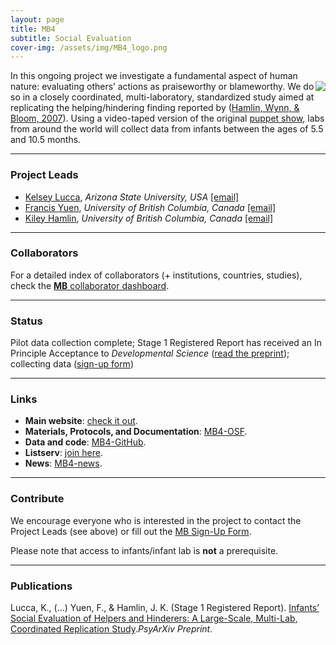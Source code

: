 ```yaml
---
layout: page
title: MB4
subtitle: Social Evaluation
cover-img: /assets/img/MB4_logo.png
---
```


<!--
To-do:
- replace image placeholders.
- add collaborators map.
- publication/news release?
- Short description of the study (justification, methods, results WITH images/plots)
-->

In this ongoing project we investigate a fundamental aspect of human nature: evaluating others’ actions as praiseworthy or blameworthy. <img style="float: right;" src="/assets/img/mb4_site_300px.png"> We do so in a closely coordinated, multi-laboratory, standardized study aimed at replicating the helping/hindering finding reported by ([Hamlin, Wynn, & Bloom, 2007](https://www.nature.com/articles/nature06288)). Using a video-taped version of the original [puppet show](https://www.youtube.com/watch?v=anCaGBsBOxM), labs from around the world will collect data from infants between the ages of 5.5 and 10.5 months.


***
### Project Leads
* [Kelsey Lucca](https://isearch.asu.edu/profile/3521043), *Arizona State University, USA* [[email]](mailto:kelsey.lucca@asu.edu)
* [Francis Yuen](https://cic.psych.ubc.ca/), *University of British Columbia, Canada* [[email]](mailto:francis.yuen@psych.ubc.ca)
* [Kiley Hamlin](https://psych.ubc.ca/profile/kiley-hamlin/), *University of British Columbia, Canada* [[email]](mailto:kiley.hamlin@psych.ubc.ca)


***
### Collaborators
For a detailed index of collaborators (+ institutions, countries, studies), check the [**MB** collaborator dashboard](https://manybabies.shinyapps.io/shiny_mb_map/).


***
### Status
Pilot data collection complete; Stage 1 Registered Report has received an In Principle Acceptance to *Developmental Science* ([read the preprint](https://psyarxiv.com/qhxkm)); collecting data ([sign-up form](https://docs.google.com/forms/d/e/1FAIpQLScUicLDQnkKpFa1UdKL8wrPY-qdq3PfY6NbrlkLXHhK_WK2yg/viewform))


***
### Links
* **Main website**: [check it out](https://sites.google.com/view/manybabies4/home).
* **Materials, Protocols, and Documentation**: [MB4-OSF](https://osf.io/xe2pj/).
* **Data and code**: [MB4-GitHub](https://github.com/manybabies/mb4-analysis).
* **Listserv**: [join here](https://mailman.stanford.edu/mailman/listinfo/manybabies4).
* **News**: [MB4-news]({{site.baseurl}}/tags/#MB4).


***
### Contribute
We encourage everyone who is interested in the project to contact the Project Leads (see above) or fill out the [MB Sign-Up Form]({{site.baseurl}}/get_involved/).

Please note that access to infants/infant lab is **not** a prerequisite.


***
### Publications
Lucca, K., (...) Yuen, F., & Hamlin, J. K. (Stage 1 Registered Report). [Infants’ Social Evaluation of Helpers and Hinderers: A Large-Scale, Multi-Lab, Coordinated Replication Study](https://psyarxiv.com/qhxkm)._PsyArXiv Preprint_.

